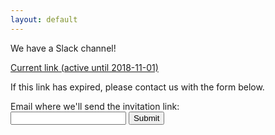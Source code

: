 ```yaml
---
layout: default
---
```


We have a Slack channel! 

<a href="
https://join.slack.com/t/women-in-bioinfo/shared_invite/enQtNDQ3NDE4MzE2Mzg4LWU5ZDA4OTdhODZkNjQ3NTExMTE5ZTJjYmJiOWZmZDVjYzg2MjNiNmQ5NDQyOTkxMTIxZDViZWVjODM0ZTgwNjA
" name="Join the women in bioinformatics Slack workspace">
Current link (active until 2018-11-01)</a>


If this link has expired, please contact us with the form below.

<form action="https://getsimpleform.com/messages?form_api_token=283f4defeb7329b13c102ac04b6e3baf" method="post">
  <!-- the redirect_to is optional, the form will redirect to the referrer on submission -->
  <input type='hidden' name='redirect_to' value='{{ "/thanks" | absolute_url}}' />
  <!-- all your input fields here.... -->
  Email where we'll send the invitation link:<br/> 
  <input type='email' name='Email' />
  <input type='submit' value="Submit" />
</form>

